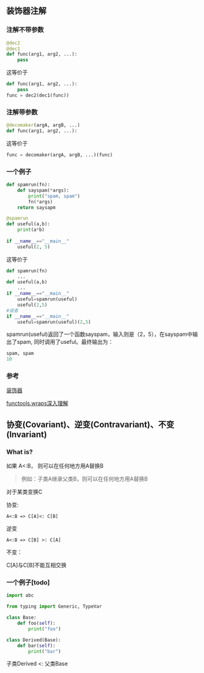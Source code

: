 ## 装饰器注解

### 注解不带参数

```python
@dec2
@dec1
def func(arg1, arg2, ...):
	pass
```

这等价于

```python
def func(arg1, arg2, ...):
    pass
func = dec2(dec1(func))
```

### 注解带参数

```python
@decomaker(argA, argB, ...)
def func(arg1, arg2, ...):
```

这等价于

```python
func = decomaker(argA, argB, ...)(func)
```



### 一个例子

```python
def spamrun(fn):
    def sayspam(*args):
        print("spam, spam")
        fn(*args)
    return saysapm

@spamrun
def useful(a,b):
    print(a*b)
    
if __name__=="__main__"
    useful(2, 5)
```

这等价于

```python
def spamrun(fn)
	...
def useful(a,b)
	...
if __name__=="__main__"
    useful=spamrun(useful)
    useful(2,5)
#或者
if __name__=="__main__"
    useful=spamrun(useful)(2,5)
```

spamrun(useful)返回了一个函数sayspam，输入则是（2，5），在sayspam中输出了spam, 同时调用了useful。最终输出为：

```python
spam, spam
10
```

### 参考

[装饰器](https://zhuanlan.zhihu.com/p/45458873)

[functools.wraps深入理解](https://zhuanlan.zhihu.com/p/45535784)



## 协变(Covariant)、逆变(Contravariant)、不变(Invariant)

### What is?

如果 A<:B， 则可以在任何地方用A替换B

> 例如：子类A继承父类B，则可以在任何地方用A替换B

对于某类变换C

协变: 

```
A<:B => C[A]<: C[B]
```

逆变

```
A<:B => C[B] >: C[A]
```

不变：

C[A]与C[B]不能互相交换

### 一个例子[todo]

```python
import abc

from typing import Generic, TypeVar

class Base:
    def foo(self):
        print("foo")

class Derived(Base):
    def bar(self):
        print("bar")
```

子类Derived <: 父类Base





